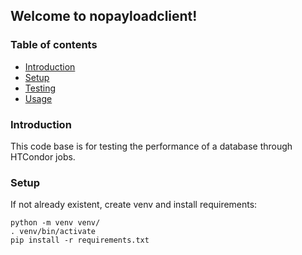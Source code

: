 ## Welcome to nopayloadclient!
### Table of contents
* [Introduction](#introduction)
* [Setup](#setup)
* [Testing](#testing)
* [Usage](#usage)

### Introduction
This code base is for testing the performance of a database
through HTCondor jobs.

### Setup
If not already existent, create venv and install requirements:
```
python -m venv venv/
. venv/bin/activate
pip install -r requirements.txt
```
